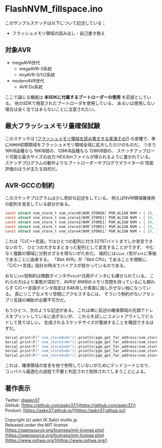 # FlashNVM_fillspace.ino

このサンプルスケッチは以下について記述している；

- フラッシュメモリ領域の読み出し・自己書き換え

## 対象AVR

- megaAVR世代
  - megaAVR-0系統
  - tinyAVR-0/1/2系統
- modernAVR世代
  - AVR Dx系統

ここで論じる機能は __本SDKに付属するブートローダーの使用__ を前提としている。
他のSDKで用意されたブートローダを使用している、
あるいは使用しない場合は全く当てはまらないことに注意されたい。

## 最大フラッシュメモリ量確保試験

このスケッチは
[[フラッシュメモリ領域を読み書きする実演その1]](https://github.com/askn37/MacroMicroAPI_lib/tree/main/examples/EEPROM%20and%20NVM/FlashNVM_sample)
の変種で、単に`ROMEM`初期領域をフラッシュメモリ領域全域に拡大しただけのものだ。
つまり 16KiB品種なら 16KiB弱の、128KiB品種なら 128KiB弱の、
スケッチアップロード可能な最大サイズの出力 HEX/binファイルが得られるように書かれている。
スケッチプログラムの動作よりもブートローダーやプログラマライターの
性能評価のほうが主たる目的だ。

## AVR-GCCの制約

このスケッチプログラムは少し奇妙な記述をしている。
例えばNVM領域確保用の配列を宣言している部分がある。

```c
const struct nvm_store_t nvm_store0[NVM_STORE0] PGM_ALIGN NVM = { {0, __DATE__ " " __TIME__, 0xABCD} };
const struct nvm_store_t nvm_store1[NVM_STORE1] PGM_ALIGN NVM = { {0, __DATE__ " " __TIME__, 0xABCD} };
const struct nvm_store_t nvm_store2[NVM_STORE1] PGM_ALIGN NVM = { {0, __DATE__ " " __TIME__, 0xABCD} };
const struct nvm_store_t nvm_store3[NVM_STORE1] PGM_ALIGN NVM = { {0, __DATE__ " " __TIME__, 0xABCD} };
const struct nvm_store_t nvm_store4[NVM_STORE1] PGM_ALIGN NVM = { {0, __DATE__ " " __TIME__, 0xABCD} };
```

これは「C/C++言語」ではひとつの配列に付き32767バイトまでしか宣言できないので、
ひとつの大きなまとまった配列として宣言することができず、
やむなく複数の領域に分割せざるを得ないがためだ。
端的には`size_t`型が`int`に等価であることに由来する。
「8bit AVR」が「8bit CPU」であることを根拠に、
「C/C++言語」設計の時点でバイアスが掛かっているのである。

おなじ`int`型制約は関数ポインタや`void*`汎用ポインタにも課せられている。
これらの方はより事態が深刻で、AVRが 8MiBのメモリ空間を持っているにも関わらず
C/C++言語ポインタ指定は 64KiBしか素直に指し示せない枷になっている。
真にリニアなメモリ空間にアクセスするには、
そういう制約がないアセンブリ言語の補助が必要不可欠だ。

もうひとつ、次のような記述がある。
これは単に前述の確保領域の先頭アドレスをプリントしているに過ぎないが、
これらを試しにコメントアウトしてビルドして見てほしい。
生成されるスケッチサイズが激減することを確認できるはずだ。

```c
Serial.print(F(" nvm_store0=0x")).println(pgm_get_far_address(nvm_store0), HEX);
Serial.print(F(" nvm_store1=0x")).println(pgm_get_far_address(nvm_store1), HEX);
Serial.print(F(" nvm_store2=0x")).println(pgm_get_far_address(nvm_store2), HEX);
Serial.print(F(" nvm_store3=0x")).println(pgm_get_far_address(nvm_store3), HEX);
Serial.print(F(" nvm_store4=0x")).println(pgm_get_far_address(nvm_store4), HEX);
```

これは、確保領域の宣言を他で参照していないがためにデッドコードとなり、
コンパイル最適化の過程で不要と判定されて削除されてしまうことによる。

## 著作表示

Twitter: [@askn37](https://twitter.com/askn37) \
GitHub: [https://github.com/askn37/](https://github.com/askn37/) \
Product: [https://askn37.github.io/](https://askn37.github.io/)

Copyright (c) askn (K.Sato) multix.jp \
Released under the MIT license \
[https://opensource.org/licenses/mit-license.php](https://opensource.org/licenses/mit-license.php) \
[https://www.oshwa.org/](https://www.oshwa.org/)
